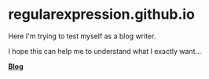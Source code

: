 # regularexpression.github.io
Here I'm trying to test myself as a blog writer.

I hope this can help me to understand what I exactly want...

**[Blog](https://regularexpression.github.io)**

